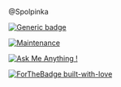 @Spolpinka

[![Generic badge](https://img.shields.io/badge/<JAVA>-<STUDENT>-<RED>.svg)](https://shields.io/)

[![Maintenance](https://img.shields.io/badge/maintainer-theMaintainer-blue)](https://github.com/Spolpinka/OutputExcel)




[![Ask Me Anything !](https://img.shields.io/badge/Ask%20me-anything-1abc9c.svg)](https://github.com/Spolpinka/AskMeEverything#askmeeverything)

[![ForTheBadge built-with-love](http://ForTheBadge.com/images/badges/built-with-love.svg)](https://GitHub.com/Spolpinka/)

<!---
Spolpinka/Spolpinka is a ✨ special ✨ repository because its `README.md` (this file) appears on your GitHub profile.
You can click the Preview link to take a look at your changes.
--->
